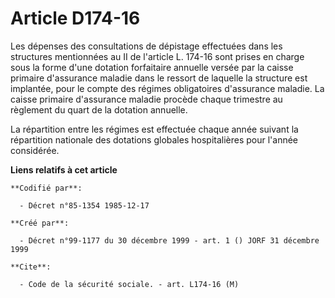 # Article D174-16

Les dépenses des consultations de dépistage effectuées dans les structures mentionnées au II de l'article L. 174-16 sont
prises en charge sous la forme d'une dotation forfaitaire annuelle versée par la caisse primaire d'assurance maladie dans le
ressort de laquelle la structure est implantée, pour le compte des régimes obligatoires d'assurance maladie. La caisse
primaire d'assurance maladie procède chaque trimestre au règlement du quart de la dotation annuelle.

La répartition entre les régimes est effectuée chaque année suivant la répartition nationale des dotations globales
hospitalières pour l'année considérée.

**Liens relatifs à cet article**

	**Codifié par**:

	  - Décret n°85-1354 1985-12-17

	**Créé par**:

	  - Décret n°99-1177 du 30 décembre 1999 - art. 1 () JORF 31 décembre 1999

	**Cite**:

	  - Code de la sécurité sociale. - art. L174-16 (M)
